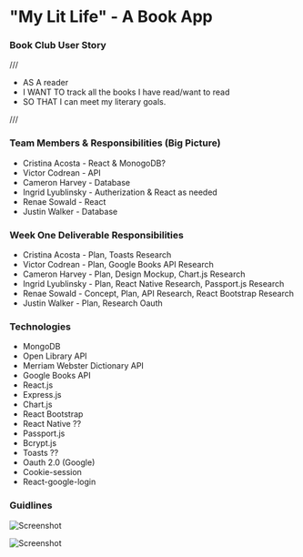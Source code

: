 # "My Lit Life" - A Book App

### Book Club User Story

///

* AS A reader
* I WANT TO track all the books I have read/want to read
* SO THAT I can meet my literary goals.

///

### Team Members & Responsibilities (Big Picture)

* Cristina Acosta - React & MonogoDB?
* Victor Codrean - API
* Cameron Harvey - Database
* Ingrid Lyublinsky - Autherization & React as needed
* Renae Sowald - React
* Justin Walker - Database

### Week One Deliverable Responsibilities

* Cristina Acosta - Plan, Toasts Research
* Victor Codrean - Plan, Google Books API Research
* Cameron Harvey - Plan, Design Mockup, Chart.js Research
* Ingrid Lyublinsky - Plan, React Native Research, Passport.js Research
* Renae Sowald - Concept, Plan, API Research, React Bootstrap Research
* Justin Walker - Plan, Research Oauth

### Technologies

* MongoDB
* Open Library API
* Merriam Webster Dictionary API
* Google Books API
* React.js
* Express.js
* Chart.js
* React Bootstrap
* React Native ??
* Passport.js
* Bcrypt.js
* Toasts ??
* Oauth 2.0 (Google)
* Cookie-session
* React-google-login

### Guidlines

![Screenshot](../room7project3/Guidlines/Coding_Requirements.png)

![Screenshot](../room7project3/Guidlines/Deliverables_1.png)
